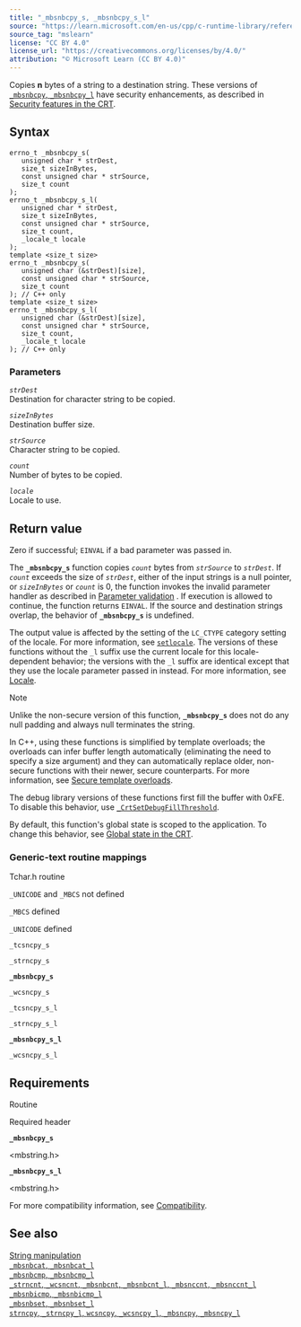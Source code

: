 ```yaml
---
title: "_mbsnbcpy_s, _mbsnbcpy_s_l"
source: "https://learn.microsoft.com/en-us/cpp/c-runtime-library/reference/mbsnbcpy-s-mbsnbcpy-s-l?view=msvc-170"
source_tag: "mslearn"
license: "CC BY 4.0"
license_url: "https://creativecommons.org/licenses/by/4.0/"
attribution: "© Microsoft Learn (CC BY 4.0)"
---
```

Copies **n** bytes of a string to a destination string. These versions of [`_mbsnbcpy`, `_mbsnbcpy_l`](https://learn.microsoft.com/en-us/cpp/c-runtime-library/reference/mbsnbcpy-mbsnbcpy-l?view=msvc-170) have security enhancements, as described in [Security features in the CRT](https://learn.microsoft.com/en-us/cpp/c-runtime-library/security-features-in-the-crt?view=msvc-170).

## Syntax

```
errno_t _mbsnbcpy_s(
   unsigned char * strDest,
   size_t sizeInBytes,
   const unsigned char * strSource,
   size_t count
);
errno_t _mbsnbcpy_s_l(
   unsigned char * strDest,
   size_t sizeInBytes,
   const unsigned char * strSource,
   size_t count,
   _locale_t locale
);
template <size_t size>
errno_t _mbsnbcpy_s(
   unsigned char (&strDest)[size],
   const unsigned char * strSource,
   size_t count
); // C++ only
template <size_t size>
errno_t _mbsnbcpy_s_l(
   unsigned char (&strDest)[size],
   const unsigned char * strSource,
   size_t count,
   _locale_t locale
); // C++ only
```

### Parameters

_`strDest`_  
Destination for character string to be copied.

_`sizeInBytes`_  
Destination buffer size.

_`strSource`_  
Character string to be copied.

_`count`_  
Number of bytes to be copied.

_`locale`_  
Locale to use.

## Return value

Zero if successful; `EINVAL` if a bad parameter was passed in.

The **`_mbsnbcpy_s`** function copies _`count`_ bytes from _`strSource`_ to _`strDest`_. If _`count`_ exceeds the size of _`strDest`_, either of the input strings is a null pointer, or _`sizeInBytes`_ or _`count`_ is 0, the function invokes the invalid parameter handler as described in [Parameter validation](https://learn.microsoft.com/en-us/cpp/c-runtime-library/parameter-validation?view=msvc-170) . If execution is allowed to continue, the function returns `EINVAL`. If the source and destination strings overlap, the behavior of **`_mbsnbcpy_s`** is undefined.

The output value is affected by the setting of the `LC_CTYPE` category setting of the locale. For more information, see [`setlocale`](https://learn.microsoft.com/en-us/cpp/c-runtime-library/reference/setlocale-wsetlocale?view=msvc-170). The versions of these functions without the `_l` suffix use the current locale for this locale-dependent behavior; the versions with the `_l` suffix are identical except that they use the locale parameter passed in instead. For more information, see [Locale](https://learn.microsoft.com/en-us/cpp/c-runtime-library/locale?view=msvc-170).

Note

Unlike the non-secure version of this function, **`_mbsnbcpy_s`** does not do any null padding and always null terminates the string.

In C++, using these functions is simplified by template overloads; the overloads can infer buffer length automatically (eliminating the need to specify a size argument) and they can automatically replace older, non-secure functions with their newer, secure counterparts. For more information, see [Secure template overloads](https://learn.microsoft.com/en-us/cpp/c-runtime-library/secure-template-overloads?view=msvc-170).

The debug library versions of these functions first fill the buffer with 0xFE. To disable this behavior, use [`_CrtSetDebugFillThreshold`](https://learn.microsoft.com/en-us/cpp/c-runtime-library/reference/crtsetdebugfillthreshold?view=msvc-170).

By default, this function's global state is scoped to the application. To change this behavior, see [Global state in the CRT](https://learn.microsoft.com/en-us/cpp/c-runtime-library/global-state?view=msvc-170).

### Generic-text routine mappings

Tchar.h routine

`_UNICODE` and `_MBCS` not defined

`_MBCS` defined

`_UNICODE` defined

`_tcsncpy_s`

`_strncpy_s`

**`_mbsnbcpy_s`**

`_wcsncpy_s`

`_tcsncpy_s_l`

`_strncpy_s_l`

**`_mbsnbcpy_s_l`**

`_wcsncpy_s_l`

## Requirements

Routine

Required header

**`_mbsnbcpy_s`**

<mbstring.h>

**`_mbsnbcpy_s_l`**

<mbstring.h>

For more compatibility information, see [Compatibility](https://learn.microsoft.com/en-us/cpp/c-runtime-library/compatibility?view=msvc-170).

## See also

[String manipulation](https://learn.microsoft.com/en-us/cpp/c-runtime-library/string-manipulation-crt?view=msvc-170)  
[`_mbsnbcat`, `_mbsnbcat_l`](https://learn.microsoft.com/en-us/cpp/c-runtime-library/reference/mbsnbcat-mbsnbcat-l?view=msvc-170)  
[`_mbsnbcmp`, `_mbsnbcmp_l`](https://learn.microsoft.com/en-us/cpp/c-runtime-library/reference/mbsnbcmp-mbsnbcmp-l?view=msvc-170)  
[`_strncnt`, `_wcsncnt`, `_mbsnbcnt`, `_mbsnbcnt_l`, `_mbsnccnt`, `_mbsnccnt_l`](https://learn.microsoft.com/en-us/cpp/c-runtime-library/reference/strncnt-wcsncnt-mbsnbcnt-mbsnbcnt-l-mbsnccnt-mbsnccnt-l?view=msvc-170)  
[`_mbsnbicmp`, `_mbsnbicmp_l`](https://learn.microsoft.com/en-us/cpp/c-runtime-library/reference/mbsnbicmp-mbsnbicmp-l?view=msvc-170)  
[`_mbsnbset`, `_mbsnbset_l`](https://learn.microsoft.com/en-us/cpp/c-runtime-library/reference/mbsnbset-mbsnbset-l?view=msvc-170)  
[`strncpy`, `_strncpy_l`, `wcsncpy`, `_wcsncpy_l`, `_mbsncpy`, `_mbsncpy_l`](https://learn.microsoft.com/en-us/cpp/c-runtime-library/reference/strncpy-strncpy-l-wcsncpy-wcsncpy-l-mbsncpy-mbsncpy-l?view=msvc-170)